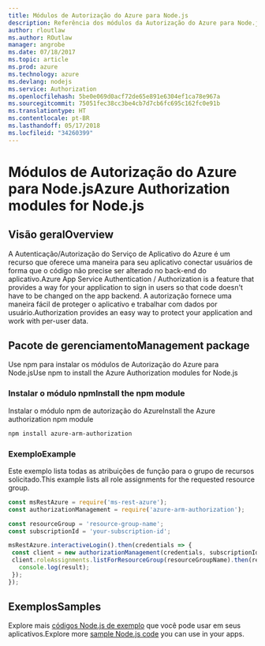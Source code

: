 ```yaml
---
title: Módulos de Autorização do Azure para Node.js
description: Referência dos módulos da Autorização do Azure para Node.js
author: rloutlaw
ms.author: ROutlaw
manager: angrobe
ms.date: 07/18/2017
ms.topic: article
ms.prod: azure
ms.technology: azure
ms.devlang: nodejs
ms.service: Authorization
ms.openlocfilehash: 5be0e069d0acf72de65e891e6304ef1ca78e967a
ms.sourcegitcommit: 75051fec38cc3be4cb7d7cb6fc695c162fc0e91b
ms.translationtype: HT
ms.contentlocale: pt-BR
ms.lasthandoff: 05/17/2018
ms.locfileid: "34260399"
---
```

# <a name="azure-authorization-modules-for-nodejs"></a><span data-ttu-id="5c022-103">Módulos de Autorização do Azure para Node.js</span><span class="sxs-lookup"><span data-stu-id="5c022-103">Azure Authorization modules for Node.js</span></span>

## <a name="overview"></a><span data-ttu-id="5c022-104">Visão geral</span><span class="sxs-lookup"><span data-stu-id="5c022-104">Overview</span></span>

<span data-ttu-id="5c022-105">A Autenticação/Autorização do Serviço de Aplicativo do Azure é um recurso que oferece uma maneira para seu aplicativo conectar usuários de forma que o código não precise ser alterado no back-end do aplicativo.</span><span class="sxs-lookup"><span data-stu-id="5c022-105">Azure App Service Authentication / Authorization is a feature that provides a way for your application to sign in users so that code doesn't have to be changed on the app backend.</span></span> <span data-ttu-id="5c022-106">A autorização fornece uma maneira fácil de proteger o aplicativo e trabalhar com dados por usuário.</span><span class="sxs-lookup"><span data-stu-id="5c022-106">Authorization provides an easy way to protect your application and work with per-user data.</span></span>

## <a name="management-package"></a><span data-ttu-id="5c022-107">Pacote de gerenciamento</span><span class="sxs-lookup"><span data-stu-id="5c022-107">Management package</span></span>

<span data-ttu-id="5c022-108">Use npm para instalar os módulos de Autorização do Azure para Node.js</span><span class="sxs-lookup"><span data-stu-id="5c022-108">Use npm to install the Azure Authorization modules for Node.js</span></span>

### <a name="install-the-npm-module"></a><span data-ttu-id="5c022-109">Instalar o módulo npm</span><span class="sxs-lookup"><span data-stu-id="5c022-109">Install the npm module</span></span>

<span data-ttu-id="5c022-110">Instalar o módulo npm de autorização do Azure</span><span class="sxs-lookup"><span data-stu-id="5c022-110">Install the Azure authorization npm module</span></span>

```bash
npm install azure-arm-authorization
```

### <a name="example"></a><span data-ttu-id="5c022-111">Exemplo</span><span class="sxs-lookup"><span data-stu-id="5c022-111">Example</span></span>

<span data-ttu-id="5c022-112">Este exemplo lista todas as atribuições de função para o grupo de recursos solicitado.</span><span class="sxs-lookup"><span data-stu-id="5c022-112">This example lists all role assignments for the requested resource group.</span></span>

```javascript
const msRestAzure = require('ms-rest-azure');
const authorizationManagement = require('azure-arm-authorization');

const resourceGroup = 'resource-group-name';
const subscriptionId = 'your-subscription-id';

msRestAzure.interactiveLogin().then(credentials => {
 const client = new authorizationManagement(credentials, subscriptionId);
 client.roleAssignments.listForResourceGroup(resourceGroupName).then(result => {
   console.log(result);
 });
});
```

## <a name="samples"></a><span data-ttu-id="5c022-113">Exemplos</span><span class="sxs-lookup"><span data-stu-id="5c022-113">Samples</span></span>

<span data-ttu-id="5c022-114">Explore mais [códigos Node.js de exemplo](https://azure.microsoft.com/resources/samples/?platform=nodejs) que você pode usar em seus aplicativos.</span><span class="sxs-lookup"><span data-stu-id="5c022-114">Explore more [sample Node.js code](https://azure.microsoft.com/resources/samples/?platform=nodejs) you can use in your apps.</span></span>

